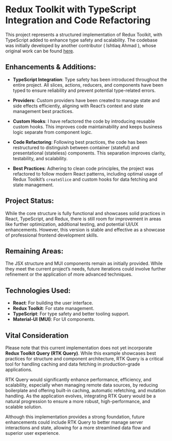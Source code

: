 # Redux Toolkit with TypeScript Integration and Code Refactoring

This project represents a structured implementation of Redux Toolkit, with TypeScript added to enhance type safety and scalability. The codebase was initially developed by another contributor ( Ishtiaq Ahmad ), whose original work can be found [here](https://github.com/Isthiaq-Ahmed/React_Redux_Practice).

## Enhancements & Additions:

- **TypeScript Integration**: Type safety has been introduced throughout the entire project. All slices, actions, reducers, and components have been typed to ensure reliability and prevent potential type-related errors.
  
- **Providers**: Custom providers have been created to manage state and side effects efficiently, aligning with React’s context and state management best practices.

- **Custom Hooks**: I have refactored the code by introducing reusable custom hooks. This improves code maintainability and keeps business logic separate from component logic.

- **Code Refactoring**: Following best practices, the code has been restructured to distinguish between container (stateful) and presentational (stateless) components. This separation improves clarity, testability, and scalability.

- **Best Practices**: Adhering to clean code principles, the project was refactored to follow modern React patterns, including optimal usage of Redux Toolkit’s `createSlice` and custom hooks for data fetching and state management.

## Project Status:

While the core structure is fully functional and showcases solid practices in React, TypeScript, and Redux, there is still room for improvement in areas like further optimization, additional testing, and potential UI/UX enhancements. However, this version is stable and effective as a showcase of professional frontend development skills.

## Remaining Areas:

The JSX structure and MUI components remain as initially provided. While they meet the current project’s needs, future iterations could involve further refinement or the application of more advanced techniques.

## Technologies Used:

- **React**: For building the user interface.
- **Redux Toolkit**: For state management.
- **TypeScript**: For type safety and better tooling support.
- **Material-UI (MUI)**: For UI components.

## Vital Consideration

Please note that this current implementation does not yet incorporate **Redux Toolkit Query (RTK Query)**. While this example showcases best practices for structure and component architecture, RTK Query is a critical tool for handling caching and data fetching in production-grade applications. 

RTK Query would significantly enhance performance, efficiency, and scalability, especially when managing remote data sources, by reducing boilerplate and offering built-in caching, automatic refetching, and mutation handling. As the application evolves, integrating RTK Query would be a natural progression to ensure a more robust, high-performance, and scalable solution. 

Although this implementation provides a strong foundation, future enhancements could include RTK Query to better manage server interactions and state, allowing for a more streamlined data flow and superior user experience.


